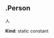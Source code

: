 <a name="module_miot/service/smarthome..MemberType.Person"></a>

## .Person
人

**Kind**: static constant  
